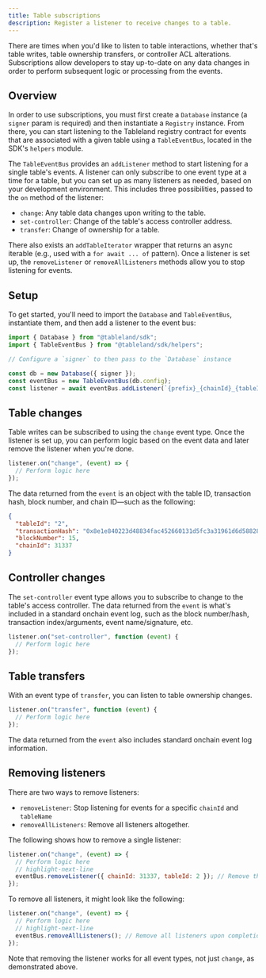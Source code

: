 ```yaml
---
title: Table subscriptions
description: Register a listener to receive changes to a table.
---
```


There are times when you'd like to listen to table interactions, whether that's table writes, table ownership transfers, or controller ACL alterations. Subscriptions allow developers to stay up-to-date on any data changes in order to perform subsequent logic or processing from the events.

## Overview

In order to use subscriptions, you must first create a `Database` instance (a `signer` param is required) and then instantiate a `Registry` instance. From there, you can start listening to the Tableland registry contract for events that are associated with a given table using a `TableEventBus`, located in the SDK's `helpers` module.

The `TableEventBus` provides an `addListener` method to start listening for a single table's events. A listener can only subscribe to one event type at a time for a table, but you can set up as many listeners as needed, based on your development environment. This includes three possibilities, passed to the `on` method of the listener:

- `change`: Any table data changes upon writing to the table.
- `set-controller`: Change of the table's access controller address.
- `transfer`: Change of ownership for a table.

There also exists an `addTableIterator` wrapper that returns an async iterable (e.g., used with a `for await ... of` pattern). Once a listener is set up, the `removeListener` or `removeAllListeners` methods allow you to stop listening for events.

## Setup

To get started, you'll need to import the `Database` and `TableEventBus`, instantiate them, and then add a listener to the event bus:

```js
import { Database } from "@tableland/sdk";
import { TableEventBus } from "@tableland/sdk/helpers";

// Configure a `signer` to then pass to the `Database` instance

const db = new Database({ signer });
const eventBus = new TableEventBus(db.config);
const listener = await eventBus.addListener(`{prefix}_{chainId}_{tableId}`); // Replace with your table name
```

## Table changes

Table writes can be subscribed to using the `change` event type. Once the listener is set up, you can perform logic based on the event data and later remove the listener when you're done.

```js
listener.on("change", (event) => {
  // Perform logic here
});
```

The data returned from the `event` is an object with the table ID, transaction hash, block number, and chain ID—such as the following:

```json
{
  "tableId": "2",
  "transactionHash": "0x8e1e840223d48834fac452660131d5fc3a31961d6d58828d1bb0a18b4f71a012",
  "blockNumber": 15,
  "chainId": 31337
}
```

## Controller changes

The `set-controller` event type allows you to subscribe to change to the table's access controller. The data returned from the `event` is what's included in a standard onchain event log, such as the block number/hash, transaction index/arguments, event name/signature, etc.

```js
listener.on("set-controller", function (event) {
  // Perform logic here
});
```

## Table transfers

With an event type of `transfer`, you can listen to table ownership changes.

```js
listener.on("transfer", function (event) {
  // Perform logic here
});
```

The data returned from the `event` also includes standard onchain event log information.

## Removing listeners

There are two ways to remove listeners:

- `removeListener`: Stop listening for events for a specific `chainId` and `tableName`
- `removeAllListeners`: Remove all listeners altogether.

The following shows how to remove a single listener:

```js
listener.on("change", (event) => {
  // Perform logic here
  // highlight-next-line
  eventBus.removeListener({ chainId: 31337, tableId: 2 }); // Remove the listener for a specific case
});
```

To remove all listeners, it might look like the following:

```js
listener.on("change", (event) => {
  // Perform logic here
  // highlight-next-line
  eventBus.removeAllListeners(); // Remove all listeners upon completion
});
```

Note that removing the listener works for all event types, not just `change`, as demonstrated above.

